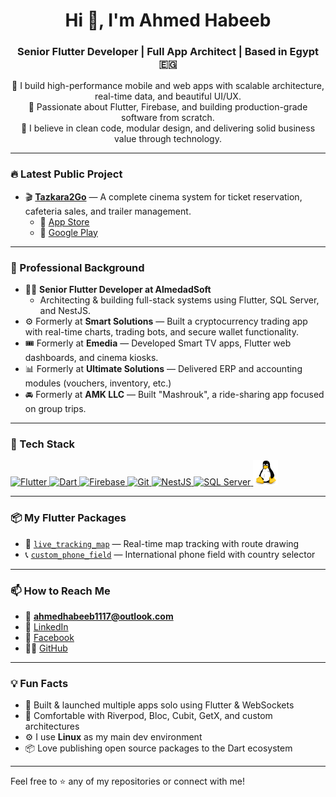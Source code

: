 <h1 align="center">Hi 👋, I'm Ahmed Habeeb</h1>
<h3 align="center">Senior Flutter Developer | Full App Architect | Based in Egypt 🇪🇬</h3>

<p align="center">
  🚀 I build high-performance mobile and web apps with scalable architecture, real-time data, and beautiful UI/UX. <br/>
  🔧 Passionate about Flutter, Firebase, and building production-grade software from scratch. <br/>
  🧠 I believe in clean code, modular design, and delivering solid business value through technology.
</p>

---

### 🔥 Latest Public Project

- 🎬 **[Tazkara2Go](https://tazkara2go.com)** — A complete cinema system for ticket reservation, cafeteria sales, and trailer management.
  - 📲 [App Store](https://apps.apple.com/ag/app/tazkara2go/id1590747142)
  - 🤖 [Google Play](https://play.google.com/store/apps/details?id=com.tazkara2go.tazkara2go.tazkara2go.tazkara2go&hl=ar&gl=US)

---

### 💼 Professional Background

- 👨‍💻 **Senior Flutter Developer at AlmedadSoft**
  - Architecting & building full-stack systems using Flutter, SQL Server, and NestJS.
- ⚙️ Formerly at **Smart Solutions** — Built a cryptocurrency trading app with real-time charts, trading bots, and secure wallet functionality.
- 🎟️ Formerly at **Emedia** — Developed Smart TV apps, Flutter web dashboards, and cinema kiosks.
- 📊 Formerly at **Ultimate Solutions** — Delivered ERP and accounting modules (vouchers, inventory, etc.)
- 🚘 Formerly at **AMK LLC** — Built "Mashrouk", a ride-sharing app focused on group trips.

---

### 🔧 Tech Stack

<p align="left">
  <a href="https://flutter.dev" target="_blank" rel="noreferrer">
    <img src="https://www.vectorlogo.zone/logos/flutterio/flutterio-icon.svg" alt="Flutter" width="40" height="40"/>
  </a>
  <a href="https://dart.dev" target="_blank" rel="noreferrer">
    <img src="https://www.vectorlogo.zone/logos/dartlang/dartlang-icon.svg" alt="Dart" width="40" height="40"/>
  </a>
  <a href="https://firebase.google.com/" target="_blank" rel="noreferrer">
    <img src="https://www.vectorlogo.zone/logos/firebase/firebase-icon.svg" alt="Firebase" width="40" height="40"/>
  </a>
  <a href="https://git-scm.com/" target="_blank" rel="noreferrer">
    <img src="https://www.vectorlogo.zone/logos/git-scm/git-scm-icon.svg" alt="Git" width="40" height="40"/>
  </a>
  <a href="https://nestjs.com/" target="_blank" rel="noreferrer">
    <img src="https://www.vectorlogo.zone/logos/nestjs/nestjs-icon.svg" alt="NestJS" width="40" height="40"/>
  </a>
  <a href="https://www.microsoft.com/en-us/sql-server" target="_blank" rel="noreferrer">
    <img src="https://www.svgrepo.com/show/303229/microsoft-sql-server-logo.svg" alt="SQL Server" width="40" height="40"/>
  </a>
  <a href="https://www.linux.org/" target="_blank" rel="noreferrer">
    <img src="https://raw.githubusercontent.com/devicons/devicon/master/icons/linux/linux-original.svg" alt="Linux" width="40" height="40"/>
  </a>
</p>

---

### 📦 My Flutter Packages

- 📍 [`live_tracking_map`](https://pub.dev/packages/live_tracking_map) — Real-time map tracking with route drawing  
- 📞 [`custom_phone_field`](https://pub.dev/packages/custom_phone_field) — International phone field with country selector  

---

### 📫 How to Reach Me

- 📧 **ahmedhabeeb1117@outlook.com**
- 💼 [LinkedIn](https://linkedin.com/in/ahmedhabeeb1117)
- 📘 [Facebook](https://fb.com/ahmedhabeeb1113)
- 🧑‍💻 [GitHub](https://github.com/ahmed-habeeb)

---

### 💡 Fun Facts

- 🎯 Built & launched multiple apps solo using Flutter & WebSockets  
- 🧠 Comfortable with Riverpod, Bloc, Cubit, GetX, and custom architectures  
- ⚙️ I use **Linux** as my main dev environment  
- 📦 Love publishing open source packages to the Dart ecosystem

---

Feel free to ⭐ any of my repositories or connect with me!
